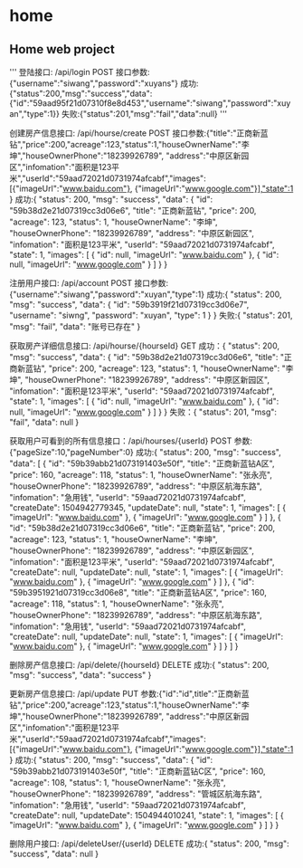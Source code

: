 # home
## Home web project

'''
     登陆接口: /api/login  POST
     接口参数: {"username":"siwang","password":"xuyans"}
     成功:{"status":200,"msg":"success","data":     {"id":"59aad95f21d07310f8e8d453","username":"siwang","password":"xuyan","type":1}}
     失败:{"status":201,"msg":"fail","data":null}
''' 

创建房产信息接口: /api/hourse/create POST
接口参数:{"title":"正商新蓝钻","price":200,"acreage":123,"status":1,"houseOwnerName":"李坤","houseOwnerPhone":"18239926789",
     	"address":"中原区新园区","infomation":"面积是123平米","userId":"59aad72021d0731974afcabf","images":[{"imageUrl":"www.baidu.com"},
     	{"imageUrl":"www.google.com"}],"state":1
     }
成功:{
       "status": 200,
       "msg": "success",
       "data": {
           "id": "59b38d2e21d07319cc3d06e6",
           "title": "正商新蓝钻",
           "price": 200,
           "acreage": 123,
           "status": 1,
           "houseOwnerName": "李坤",
           "houseOwnerPhone": "18239926789",
           "address": "中原区新园区",
           "infomation": "面积是123平米",
           "userId": "59aad72021d0731974afcabf",
           "state": 1,
           "images": [
               {
                   "id": null,
                   "imageUrl": "www.baidu.com"
               },
               {
                   "id": null,
                   "imageUrl": "www.google.com"
               }
           ]
       }
   }

注册用户接口: /api/account POST
接口参数:{"username":"siwang","password":"xuyan","type":1}
成功:{
       "status": 200,
       "msg": "success",
       "data": {
           "id": "59b3919f21d07319cc3d06e7",
           "username": "siwng",
           "password": "xuyan",
           "type": 1
       }
   }
失败:{
       "status": 201,
       "msg": "fail",
       "data": "账号已存在"
   }

获取房产详细信息接口: /api/hourse/{hourseId}  GET
成功：{
       "status": 200,
       "msg": "success",
       "data": {
           "id": "59b38d2e21d07319cc3d06e6",
           "title": "正商新蓝钻",
           "price": 200,
           "acreage": 123,
           "status": 1,
           "houseOwnerName": "李坤",
           "houseOwnerPhone": "18239926789",
           "address": "中原区新园区",
           "infomation": "面积是123平米",
           "userId": "59aad72021d0731974afcabf",
           "state": 1,
           "images": [
               {
                   "id": null,
                   "imageUrl": "www.baidu.com"
               },
               {
                   "id": null,
                   "imageUrl": "www.google.com"
               }
           ]
       }
   }
失败：{
       "status": 201,
       "msg": "fail",
       "data": null
   }
   
获取用户可看到的所有信息接口：/api/hourses/{userId} POST
参数:{"pageSize":10,"pageNumber":0}
成功:{
       "status": 200,
       "msg": "success",
       "data": [
           {
               "id": "59b39abb21d073191403e50f",
               "title": "正商新蓝钻A区",
               "price": 160,
               "acreage": 118,
               "status": 1,
               "houseOwnerName": "张永亮",
               "houseOwnerPhone": "18239926789",
               "address": "中原区航海东路",
               "infomation": "急用钱",
               "userId": "59aad72021d0731974afcabf",
               "createDate": 1504942779345,
               "updateDate": null,
               "state": 1,
               "images": [
                   {
                       "imageUrl": "www.baidu.com"
                   },
                   {
                       "imageUrl": "www.google.com"
                   }
               ]
           },
           {
               "id": "59b38d2e21d07319cc3d06e6",
               "title": "正商新蓝钻",
               "price": 200,
               "acreage": 123,
               "status": 1,
               "houseOwnerName": "李坤",
               "houseOwnerPhone": "18239926789",
               "address": "中原区新园区",
               "infomation": "面积是123平米",
               "userId": "59aad72021d0731974afcabf",
               "createDate": null,
               "updateDate": null,
               "state": 1,
               "images": [
                   {
                       "imageUrl": "www.baidu.com"
                   },
                   {
                       "imageUrl": "www.google.com"
                   }
               ]
           },
           {
               "id": "59b3951921d07319cc3d06e8",
               "title": "正商新蓝钻A区",
               "price": 160,
               "acreage": 118,
               "status": 1,
               "houseOwnerName": "张永亮",
               "houseOwnerPhone": "18239926789",
               "address": "中原区航海东路",
               "infomation": "急用钱",
               "userId": "59aad72021d0731974afcabf",
               "createDate": null,
               "updateDate": null,
               "state": 1,
               "images": [
                   {
                       "imageUrl": "www.baidu.com"
                   },
                   {
                       "imageUrl": "www.google.com"
                   }
               ]
           }
       ]
   }
   
删除房产信息接口: /api/delete/{hourseId}  DELETE
成功:{
          "status": 200,
          "msg": "success",
          "data": "success"
      }
      
更新房产信息接口: /api/update  PUT
参数:{"id":"id",title":"正商新蓝钻","price":200,"acreage":123,"status":1,"houseOwnerName":"李坤","houseOwnerPhone":"18239926789",
        	"address":"中原区新园区","infomation":"面积是123平米","userId":"59aad72021d0731974afcabf","images":[{"imageUrl":"www.baidu.com"},
        	{"imageUrl":"www.google.com"}],"state":1
        }
成功:{
       "status": 200,
       "msg": "success",
       "data": {
           "id": "59b39abb21d073191403e50f",
           "title": "正商新蓝钻C区",
           "price": 160,
           "acreage": 108,
           "status": 1,
           "houseOwnerName": "张永亮",
           "houseOwnerPhone": "18239926789",
           "address": "管城区航海东路",
           "infomation": "急用钱",
           "userId": "59aad72021d0731974afcabf",
           "createDate": null,
           "updateDate": 1504944010241,
           "state": 1,
           "images": [
               {
                   "imageUrl": "www.baidu.com"
               },
               {
                   "imageUrl": "www.google.com"
               }
           ]
       }
   }
   
删除用户接口: /api/deleteUser/{userId}  DELETE
成功:{
             "status": 200,
             "msg": "success",
             "data": null
         }
